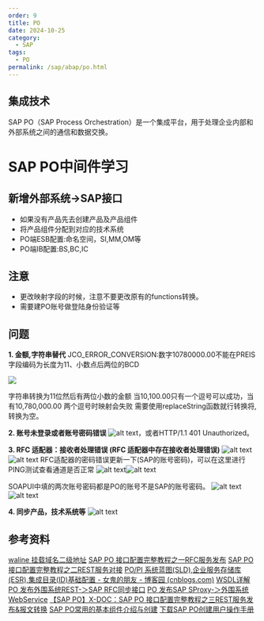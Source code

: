 ```yaml
---
order: 9
title: PO
date: 2024-10-25
category:
  - SAP
tags:
  - PO
permalink: /sap/abap/po.html
---
```

## 集成技术
SAP PO（SAP Process Orchestration）是一个集成平台，用于处理企业内部和外部系统之间的通信和数据交换。

<!-- more -->
# SAP PO中间件学习

## 新增外部系统->SAP接口
* 如果没有产品先去创建产品及产品组件
* 将产品组件分配到对应的技术系统
* PO端ESB配置:命名空间，SI,MM,OM等
* PO端IB配置:BS,BC,IC




## 注意
- 更改映射字段的时候，注意不要更改原有的functions转换。
- 需要建PO账号做登陆身份验证等

## 问题
__1. 金额,字符串替代__
JCO_ERROR_CONVERSION:数字10780000.00不能在PREIS字段编码为长度为11、小数点后两位的BCD


![](/img/po1.png)

字符串转换为11位然后有两位小数的金额
当10,100.00只有一个逗号可以成功，当有10,780,000.00 两个逗号时映射会失败
需要使用replaceString函数就行转换将,转换为空。

__2. 账号未登录或者账号密码错误__
![alt text](image-6.png)，或者HTTP/1.1 401 Unauthorized。

__3. RFC 适配器：接收者处理错误 (RFC 适配器中存在接收者处理错误)__
![alt text](image-17.png)
![alt text](image-12.png)
RFC适配器的密码错误更新一下(SAP的账号密码)，可以在这里进行PING测试查看通道是否正常
![alt text](image-13.png)![alt text](image-14.png)

SOAPUI中填的两次账号密码都是PO的账号不是SAP的账号密码。
![alt text](image-15.png)![alt text](image-16.png)

__4. 同步产品，技术系统等__
![alt text](image-18.png)

## 参考资料
[waline 挂载域名二级地址](https://comment.yesuifeng.cc/)
[SAP PO 接口配置完整教程之一RFC服务发布](https://blog.csdn.net/XLevon/article/details/126773935?spm=1001.2101.3001.6650.7&utm_medium=distribute.pc_relevant.none-task-blog-2%7Edefault%7EBlogCommendFromBaidu%7ERate-7-126773935-blog-117328805.235%5Ev43%5Epc_blog_bottom_relevance_base6&depth_1-utm_source=distribute.pc_relevant.none-task-blog-2%7Edefault%7EBlogCommendFromBaidu%7ERate-7-126773935-blog-117328805.235%5Ev43%5Epc_blog_bottom_relevance_base6&utm_relevant_index=8)
[SAP PO 接口配置完整教程之二REST服务对接](https://blog.csdn.net/XLevon/article/details/126904513)
[PO/PI 系统蓝图(SLD),企业服务存储库(ESR),集成目录(ID)基础配置 - 女鬼的朋友 - 博客园 (cnblogs.com)](https://www.cnblogs.com/weixiaopeng/p/11888347.html)
[WSDL详解](https://blog.csdn.net/yhahaha_/article/details/93716263)
[PO 发布外围系统REST-＞SAP RFC同步接口](https://blog.csdn.net/qq_44826887/article/details/134922069)
[PO 发布SAP SProxy-＞外围系统 WebService](https://blog.csdn.net/qq_44826887/article/details/135170299)
[【SAP PO】X-DOC：SAP PO 接口配置完整教程之三REST服务发布&报文转换](https://blog.csdn.net/XLevon/article/details/129370475)
[SAP PO常用的基本组件介绍与创建](https://blog.csdn.net/JYH1999/article/details/108716107)
[下载SAP PO创建用户操作手册](/file/SapPoUserCreate.docx '下载文档')
